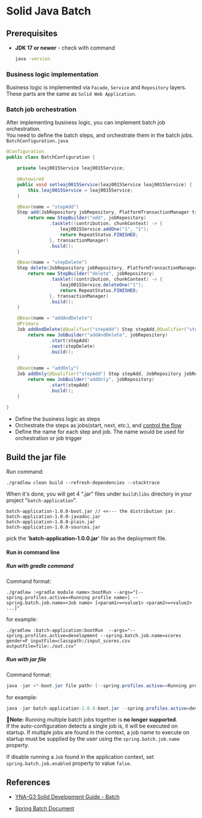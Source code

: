 # Solid Java Batch 

## Prerequisites
- **JDK 17 or newer** - check with command 

  ```bash
  java -version
  ```

  

### Business logic implementation
Business logic is implemented via `Facade`, `Service` and `Repository` layers.  
These parts are the same as `Solid Web Application`.  

### Batch job orchestration
After implementing business logic, you can implement batch job orchestration.  
You need to define the batch steps, and orchestrate them in the batch jobs.  
`BatchConfiguration.java`
``` java
@Configuration
public class BatchConfiguration {

    private leaj0015Service leaj0015Service;

    @Autowired
    public void setleaj0015Service(leaj0015Service leaj0015Service) {
        this.leaj0015Service = leaj0015Service;
    }

    @Bean(name = "stepAdd")
    Step add(JobRepository jobRepository, PlatformTransactionManager transactionManager) {
        return new StepBuilder("add", jobRepository)
                .tasklet((contribution, chunkContext) -> {
                    leaj0015Service.addOne("1", "1");
                    return RepeatStatus.FINISHED;
                }, transactionManager)
                .build();
    }

    @Bean(name = "stepDelete")
    Step delete(JobRepository jobRepository, PlatformTransactionManager transactionManager) {
        return new StepBuilder("delete", jobRepository)
                .tasklet((contribution, chunkContext) -> {
                    leaj0015Service.deleteOne("1");
                    return RepeatStatus.FINISHED;
                }, transactionManager)
                .build();
    }

    @Bean(name = "addAndDelete")
    @Primary 
    Job addAndDelete(@Qualifier("stepAdd") Step stepAdd,@Qualifier("stepDelete") Step stepDelete, JobRepository jobRepository) {
        return new JobBuilder("addAndDelete", jobRepository)
                .start(stepAdd)
                .next(stepDelete)
                .build();
    }

    @Bean(name = "addOnly")
    Job addOnly(@Qualifier("stepAdd") Step stepAdd, JobRepository jobRepository) {
        return new JobBuilder("addOnly", jobRepository)
                .start(stepAdd)
                .build();
    }
     
}
```
- Define the business logic as steps
- Orchestrate the steps as jobs(start, next, etc.), and [control the flow](https://docs.spring.io/spring-batch/reference/step/controlling-flow.html)  
- Define the name for each step and job. The name would be used for orchestration or job trigger  

## Build the jar file  
Run command:  
```shell
./gradlew clean build --refresh-dependencies --stacktrace
```

When it's done, you will get 4 ".jar" files under `build\libs` directory in your project "`batch-application`".

```text
batch-application-1.0.0-boot.jar // <<--- the distribution jar.
batch-application-1.0.0-javadoc.jar
batch-application-1.0.0-plain.jar
batch-application-1.0.0-sources.jar
```

pick the '**batch-application-1.0.0.jar**' file as the deployment file.

#### Run in command line

#####  Run with gradle command

Command format:

```shell
./gradlew :<gradle module name>:bootRun --args="[--spring.profiles.active=<Running profile name>] --spring.batch.job.name=<Job name> [<param1>=<value1> <param2>=<value2> ...]"
```

for example:

```shell
./gradlew :batch-application:bootRun  --args="--spring.profiles.active=development --spring.batch.job.name=scores gender=F inputFile=classpath:/input_scores.csv outputFile=file:./out.csv"
```

#####   Run with jar file

Command format:

```java
java -jar <*-boot.jar file path> [--spring.profiles.active=<Running profile name>]  --spring.batch.job.name=<Job name> [<param1>=<value1> <param2>=<value2> ...]
```

for example:

```java
java -jar batch-application-1.0.0-boot.jar --spring.profiles.active=development --spring.batch.job.name=scores gender=F inputFile=classpath:/input_scores.csv outputFile=file:./out.csv
```

**📢Note:**
Running multiple batch jobs together is **no longer supported**.  
 If the auto-configuration detects a single job is, it will be executed on startup.
If multiple jobs are found in the context, a job name to execute on startup must be supplied by the user using the `spring.batch.job.name` property.

If disable running a `Job` found in the application context, set `spring.batch.job.enabled` property to value `false`.

## References
-  [YNA-G3 Solid Development Guide - Batch](https://globalymc.sharepoint.com/teams/yna-g3/SiteAssets/SitePages/WebDocument/SolidDevGuide/en/6.batch/6-1.all-purpose.aspx#6-1-all-purpose)

- [Spring Batch Document](https://docs.spring.io/spring-batch/reference)

